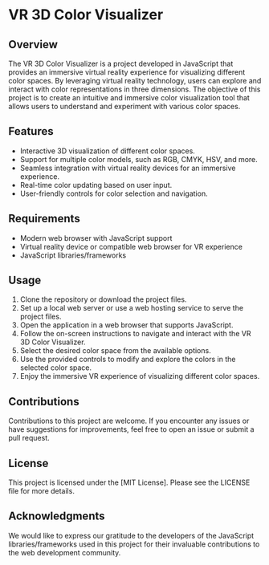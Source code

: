 # VR 3D Color Visualizer

## Overview
The VR 3D Color Visualizer is a project developed in JavaScript that provides an immersive virtual reality experience for visualizing different color spaces. By leveraging virtual reality technology, users can explore and interact with color representations in three dimensions. The objective of this project is to create an intuitive and immersive color visualization tool that allows users to understand and experiment with various color spaces.

## Features
- Interactive 3D visualization of different color spaces.
- Support for multiple color models, such as RGB, CMYK, HSV, and more.
- Seamless integration with virtual reality devices for an immersive experience.
- Real-time color updating based on user input.
- User-friendly controls for color selection and navigation.

## Requirements
- Modern web browser with JavaScript support
- Virtual reality device or compatible web browser for VR experience
- JavaScript libraries/frameworks

## Usage
1. Clone the repository or download the project files.
2. Set up a local web server or use a web hosting service to serve the project files.
3. Open the application in a web browser that supports JavaScript.
4. Follow the on-screen instructions to navigate and interact with the VR 3D Color Visualizer.
5. Select the desired color space from the available options.
6. Use the provided controls to modify and explore the colors in the selected color space.
7. Enjoy the immersive VR experience of visualizing different color spaces.

## Contributions
Contributions to this project are welcome. If you encounter any issues or have suggestions for improvements, feel free to open an issue or submit a pull request.

## License
This project is licensed under the [MIT License]. Please see the LICENSE file for more details.

## Acknowledgments
We would like to express our gratitude to the developers of the JavaScript libraries/frameworks used in this project for their invaluable contributions to the web development community.
